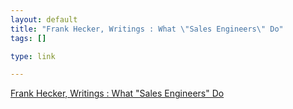 ```yaml
--- 
layout: default
title: "Frank Hecker, Writings : What \"Sales Engineers\" Do"
tags: []

type: link

---
```

<a href="http://hecker.org/writings/se">Frank Hecker, Writings : What "Sales Engineers" Do</a>
